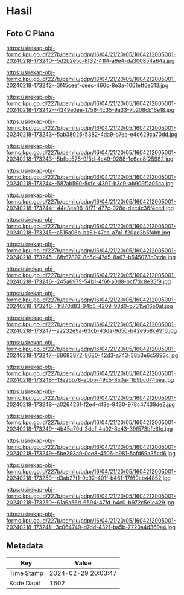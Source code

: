 # Hasil

## Foto C Plano

https://sirekap-obj-formc.kpu.go.id/227b/pemilu/pdpr/16/04/21/20/05/1604212005001-20240218-173240--5d2b2e5c-8f32-41f4-a9e4-da300854a64a.jpg

https://sirekap-obj-formc.kpu.go.id/227b/pemilu/pdpr/16/04/21/20/05/1604212005001-20240218-173242--3f45ceef-ceec-460c-8e3a-1061eff6e313.jpg

https://sirekap-obj-formc.kpu.go.id/227b/pemilu/pdpr/16/04/21/20/05/1604212005001-20240218-173242--4349e0ee-1756-4c35-9a33-7b208cb16e18.jpg

https://sirekap-obj-formc.kpu.go.id/227b/pemilu/pdpr/16/04/21/20/05/1604212005001-20240218-173243--5ab38026-5382-4da9-b7ea-e4d629ca70dd.jpg

https://sirekap-obj-formc.kpu.go.id/227b/pemilu/pdpr/16/04/21/20/05/1604212005001-20240218-173243--5bfbe578-9f5d-4c49-9288-1c6ec8f25982.jpg

https://sirekap-obj-formc.kpu.go.id/227b/pemilu/pdpr/16/04/21/20/05/1604212005001-20240218-173244--587ab590-5dfe-4397-b3c9-ab909f1a05ca.jpg

https://sirekap-obj-formc.kpu.go.id/227b/pemilu/pdpr/16/04/21/20/05/1604212005001-20240218-173244--44e3ea96-8f71-477c-928e-dec4c36f4ccd.jpg

https://sirekap-obj-formc.kpu.go.id/227b/pemilu/pdpr/16/04/21/20/05/1604212005001-20240218-173245--a515a06b-ba81-47ea-a7a1-f20ae3b5f4bb.jpg

https://sirekap-obj-formc.kpu.go.id/227b/pemilu/pdpr/16/04/21/20/05/1604212005001-20240218-173245--6fb67897-8c5d-47d5-8a67-b545073b0cde.jpg

https://sirekap-obj-formc.kpu.go.id/227b/pemilu/pdpr/16/04/21/20/05/1604212005001-20240218-173246--245a6975-54b1-4f6f-a0d8-bcf7dc8e35f9.jpg

https://sirekap-obj-formc.kpu.go.id/227b/pemilu/pdpr/16/04/21/20/05/1604212005001-20240218-173246--1f870d83-94b3-4209-98d0-b7315e16b0af.jpg

https://sirekap-obj-formc.kpu.go.id/227b/pemilu/pdpr/16/04/21/20/05/1604212005001-20240218-173247--a2232e9a-63cb-43da-9d50-b42e9b8c49f6.jpg

https://sirekap-obj-formc.kpu.go.id/227b/pemilu/pdpr/16/04/21/20/05/1604212005001-20240218-173247--88683872-8680-42d3-a743-38b3e6c5993c.jpg

https://sirekap-obj-formc.kpu.go.id/227b/pemilu/pdpr/16/04/21/20/05/1604212005001-20240218-173248--13e25b78-e0bb-49c5-850a-f1b9bc074bea.jpg

https://sirekap-obj-formc.kpu.go.id/227b/pemilu/pdpr/16/04/21/20/05/1604212005001-20240218-173248--a026426f-f2e4-4f3e-9430-978c47438de2.jpg

https://sirekap-obj-formc.kpu.go.id/227b/pemilu/pdpr/16/04/21/20/05/1604212005001-20240218-173249--4b45a70d-3ddf-4a02-8c43-39f573bfe6fc.jpg

https://sirekap-obj-formc.kpu.go.id/227b/pemilu/pdpr/16/04/21/20/05/1604212005001-20240218-173249--5be293a9-0ce8-4506-b981-5afd69a35cd6.jpg

https://sirekap-obj-formc.kpu.go.id/227b/pemilu/pdpr/16/04/21/20/05/1604212005001-20240218-173250--d3ab27f1-9c92-401f-b461-17f69eb44852.jpg

https://sirekap-obj-formc.kpu.go.id/227b/pemilu/pdpr/16/04/21/20/05/1604212005001-20240218-173250--61a6a56d-6594-47fd-b4c0-b972c5e1e429.jpg

https://sirekap-obj-formc.kpu.go.id/227b/pemilu/pdpr/16/04/21/20/05/1604212005001-20240218-173241--3c064749-d7dd-4321-ba5b-7720a4d369a4.jpg


## Metadata

| Key        | Value               |
| ---------- | ------------------- |
| Time Stamp | 2024-02-29 20:03:47 |
| Kode Dapil | 1602                |



